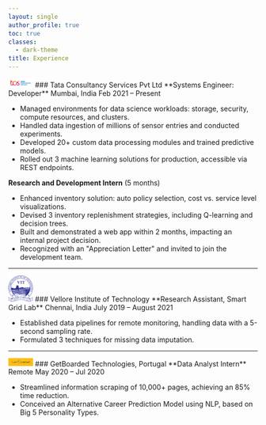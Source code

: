 ```yaml
---
layout: single
author_profile: true
toc: true
classes:
  - dark-theme
title: Experience
---
```


<img src="/assets/logos/companies/Tata_Consultancy_Services_Logo.svg.png" alt="Tata Consultancy Services Logo" style="width:50px; height:auto;">
### Tata Consultancy Services Pvt Ltd
**Systems Engineer: Developer**  
Mumbai, India  
Feb 2021 – Present

- Managed environments for data science workloads: storage, security, compute resources, and clusters.
- Handled data ingestion of millions of sensor entries and conducted experiments.
- Developed 20+ custom data processing modules and trained predictive models.
- Rolled out 3 machine learning solutions for production, accessible via REST endpoints.

**Research and Development Intern** (5 months)

- Enhanced inventory solution: auto policy selection, cost vs. service level visualizations.
- Devised 3 inventory replenishment strategies, including Q-learning and decision trees.
- Built and demonstrated a web app within 2 months, impacting an internal project decision.
- Recognized with an "Appreciation Letter" and invited to join the development team.

---

<img src="/assets/logos/companies/vit.png" alt="VIT Logo" style="width:50px; height:auto;">
### Vellore Institute of Technology
**Research Assistant, Smart Grid Lab**  
Chennai, India  
July 2019 – August 2021

- Established data pipelines for remote monitoring, handling data with a 5-second sampling rate.
- Formulated 3 techniques for missing data imputation.

---

<img src="/assets/logos/companies/getbaorded_logo.png" alt="GetBoarded Technologies Logo" style="width:50px; height:auto;">
### GetBoarded Technologies, Portugal
**Data Analyst Intern**  
Remote  
May 2020 – Jul 2020

- Streamlined information scraping of 10,000+ pages, achieving an 85% time reduction.
- Conceived an Alternative Career Prediction Model using NLP, based on Big 5 Personality Types.
